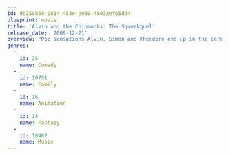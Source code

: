 ```yaml
---
id: db359b58-2814-453e-b960-45032ef65dd4
blueprint: movie
title: 'Alvin and the Chipmunks: The Squeakquel'
release_date: '2009-12-21'
overview: "Pop sensations Alvin, Simon and Theodore end up in the care of Dave Seville's twenty-something nephew Toby. The boys must put aside music super stardom to return to school, and are tasked with saving the school's music program by winning the $25,000 prize in a battle of the bands. But the Chipmunks unexpectedly meet their match in three singing chipmunks known as The Chipettes - Brittany, Eleanor and Jeanette. Romantic and musical sparks are ignited when the Chipmunks and Chipettes square off."
genres:
  -
    id: 35
    name: Comedy
  -
    id: 10751
    name: Family
  -
    id: 16
    name: Animation
  -
    id: 14
    name: Fantasy
  -
    id: 10402
    name: Music
---
```


